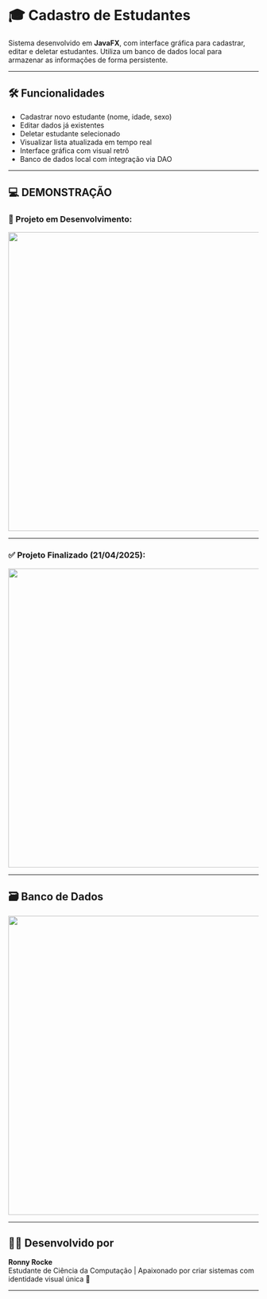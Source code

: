 # 🎓 Cadastro de Estudantes

Sistema desenvolvido em **JavaFX**, com interface gráfica para cadastrar, editar e deletar estudantes. Utiliza um banco de dados local para armazenar as informações de forma persistente.

---

## 🛠️ Funcionalidades

- Cadastrar novo estudante (nome, idade, sexo)  
- Editar dados já existentes  
- Deletar estudante selecionado  
- Visualizar lista atualizada em tempo real  
- Interface gráfica com visual retrô  
- Banco de dados local com integração via DAO

---

## 💻 DEMONSTRAÇÃO

### 🧪 Projeto em Desenvolvimento:
<img src="https://github.com/user-attachments/assets/e02303ce-ec31-4c56-82f1-bac54208edbe" width="600" />

---

### ✅ Projeto Finalizado (21/04/2025):
<img src="https://github.com/user-attachments/assets/e5daef8a-6c51-4eac-8de9-3a9a12ea542d" width="600" />

---

## 🗃️ Banco de Dados

<img src="https://github.com/user-attachments/assets/6c9c14ff-5a5b-4d3c-91ac-ffee87a3accd" width="600" />

---

## 👨‍💻 Desenvolvido por

**Ronny Rocke**  
Estudante de Ciência da Computação | Apaixonado por criar sistemas com identidade visual única 💜

---
